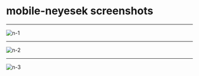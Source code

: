 # mobile-neyesek screenshots
___
![n-1](https://user-images.githubusercontent.com/47063371/58670787-f9013280-8348-11e9-9c34-41892da7f610.png)
___
![n-2](https://user-images.githubusercontent.com/47063371/58670789-facaf600-8348-11e9-9342-161a3a51e0f9.png)
___
![n-3](https://user-images.githubusercontent.com/47063371/58670791-fd2d5000-8348-11e9-8d3a-7e4d794209a5.png)
